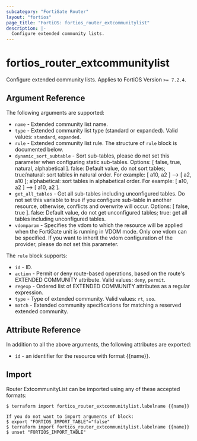 ```yaml
---
subcategory: "FortiGate Router"
layout: "fortios"
page_title: "FortiOS: fortios_router_extcommunitylist"
description: |-
  Configure extended community lists.
---
```


# fortios_router_extcommunitylist
Configure extended community lists. Applies to FortiOS Version `>= 7.2.4`.

## Argument Reference

The following arguments are supported:

* `name` - Extended community list name.
* `type` - Extended community list type (standard or expanded). Valid values: `standard`, `expanded`.
* `rule` - Extended community list rule. The structure of `rule` block is documented below.
* `dynamic_sort_subtable` - Sort sub-tables, please do not set this parameter when configuring static sub-tables. Options: [ false, true, natural, alphabetical ]. false: Default value, do not sort tables; true/natural: sort tables in natural order. For example: [ a10, a2 ] --> [ a2, a10 ]; alphabetical: sort tables in alphabetical order. For example: [ a10, a2 ] --> [ a10, a2 ].
* `get_all_tables` - Get all sub-tables including unconfigured tables. Do not set this variable to true if you configure sub-table in another resource, otherwise, conflicts and overwrite will occur. Options: [ false, true ]. false: Default value, do not get unconfigured tables; true: get all tables including unconfigured tables. 
* `vdomparam` - Specifies the vdom to which the resource will be applied when the FortiGate unit is running in VDOM mode. Only one vdom can be specified. If you want to inherit the vdom configuration of the provider, please do not set this parameter.

The `rule` block supports:

* `id` - ID.
* `action` - Permit or deny route-based operations, based on the route's EXTENDED COMMUNITY attribute. Valid values: `deny`, `permit`.
* `regexp` - Ordered list of EXTENDED COMMUNITY attributes as a regular expression.
* `type` - Type of extended community. Valid values: `rt`, `soo`.
* `match` - Extended community specifications for matching a reserved extended community.


## Attribute Reference

In addition to all the above arguments, the following attributes are exported:
* `id` - an identifier for the resource with format {{name}}.

## Import

Router ExtcommunityList can be imported using any of these accepted formats:
```
$ terraform import fortios_router_extcommunitylist.labelname {{name}}

If you do not want to import arguments of block:
$ export "FORTIOS_IMPORT_TABLE"="false"
$ terraform import fortios_router_extcommunitylist.labelname {{name}}
$ unset "FORTIOS_IMPORT_TABLE"
```
